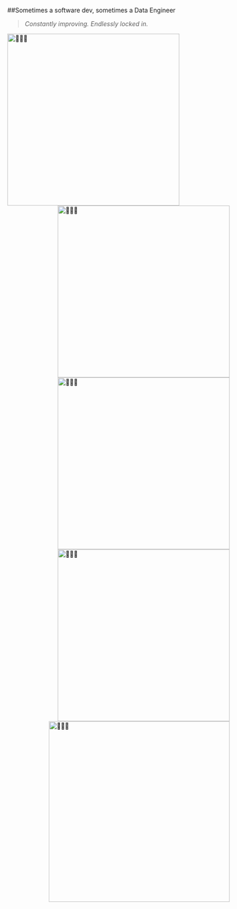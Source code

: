 ##Sometimes a software dev, sometimes a Data Engineer  

> _Constantly improving. Endlessly locked in._

[<img align="left" width="390" alt="👨🏽‍💻" src="https://raw.githubusercontent.com/letEmmDev/metrics/master/metrics.classic.svg">](#)

[<img align="right" width="390" alt="👨🏽‍💻" src="https://raw.githubusercontent.com/letEmmDev/metrics/master/metrics.plugin.wakatime.svg">](#)

[<img align="right" width="390" alt="👨🏽‍💻" src="https://github-readme-stats.vercel.app/api?username=letEmmDev&hide_border=true&show_icons=true&theme=tokyonight&bg_color=FF000000&text_color=777777">](#)

[<img align="right" width="390" alt="👨🏽‍💻" src="http://github-readme-streak-stats.herokuapp.com?user=letEmmDev&theme=tokyonight&hide_border=true&&dates=777777&background=FF000000">](#)

[<img align="right" width="410" alt="👨🏽‍💻" src="https://github.com/letEmmDev/your-transparent-image.png">](#)
